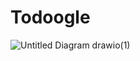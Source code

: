 # Todoogle
![Untitled Diagram drawio(1)](https://user-images.githubusercontent.com/25298003/165745335-73abe33c-c668-463b-a9e8-cd7a76f0f53c.png)
